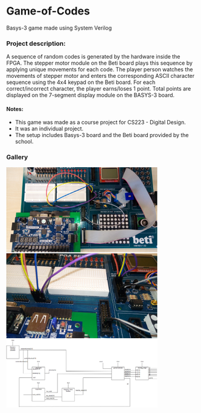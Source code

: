 
# Game-of-Codes
Basys-3 game made using System Verilog

### Project description: 
A sequence of random codes is generated by the hardware inside the FPGA. The stepper motor module on the Beti board plays this sequence by applying unique movements for each code. The player person watches the movements of stepper motor and enters the corresponding ASCII character sequence using the 4x4 keypad on the Beti board. For each correct/incorrect character, the player earns/loses 1 point. Total points are displayed on the 7-segment display module on the BASYS-3 board.

#### Notes:
- This game was made as a course project for CS223 - Digital Design.
- It was an individual project.
- The setup includes Basys-3 board and the Beti board provided by the school.

### Gallery
  <img src="images/image1.jpg" width="400">
  <img src="images/image2.jpg" width="400">
  <img src="images/diagram.jpg" width="400">
